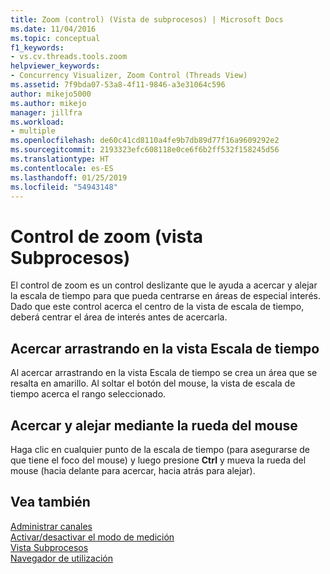 ```yaml
---
title: Zoom (control) (Vista de subprocesos) | Microsoft Docs
ms.date: 11/04/2016
ms.topic: conceptual
f1_keywords:
- vs.cv.threads.tools.zoom
helpviewer_keywords:
- Concurrency Visualizer, Zoom Control (Threads View)
ms.assetid: 7f9bda07-53a8-4f11-9846-a3e31064c596
author: mikejo5000
ms.author: mikejo
manager: jillfra
ms.workload:
- multiple
ms.openlocfilehash: de60c41cd8110a4fe9b7db89d77f16a9609292e2
ms.sourcegitcommit: 2193323efc608118e0ce6f6b2ff532f158245d56
ms.translationtype: HT
ms.contentlocale: es-ES
ms.lasthandoff: 01/25/2019
ms.locfileid: "54943148"
---
```

# <a name="zoom-control-threads-view"></a>Control de zoom (vista Subprocesos)
El control de zoom es un control deslizante que le ayuda a acercar y alejar la escala de tiempo para que pueda centrarse en áreas de especial interés. Dado que este control acerca el centro de la vista de escala de tiempo, deberá centrar el área de interés antes de acercarla.  
  
## <a name="zoom-in-by-dragging-in-the-timeline-view"></a>Acercar arrastrando en la vista Escala de tiempo  
 Al acercar arrastrando en la vista Escala de tiempo se crea un área que se resalta en amarillo. Al soltar el botón del mouse, la vista de escala de tiempo acerca el rango seleccionado.  
  
## <a name="zoom-in-and-out-by-using-the-mouse-wheel"></a>Acercar y alejar mediante la rueda del mouse  
 Haga clic en cualquier punto de la escala de tiempo (para asegurarse de que tiene el foco del mouse) y luego presione **Ctrl** y mueva la rueda del mouse (hacia delante para acercar, hacia atrás para alejar).  
  
## <a name="see-also"></a>Vea también  
 [Administrar canales](../profiling/manage-channels.md)   
 [Activar/desactivar el modo de medición](../profiling/measure-mode-on-off.md)   
 [Vista Subprocesos](../profiling/threads-view-parallel-performance.md)   
 [Navegador de utilización](../profiling/utilization-navigator.md)